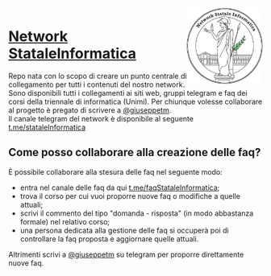 <img src="site/logo.png" width="150" height="150" align="right" />

# [Network StataleInformatica](https://github.com/NetworkStataleInformatica)
Repo nata con lo scopo di creare un punto centrale di collegamento per tutti i contenuti del nostro network.
Sono disponibili tutti i collegamenti ai siti web, gruppi telegram e faq dei corsi della triennale di informatica (Unimi). 
Per chiunque volesse collaborare al progetto è pregato di scrivere a [@giuseppetm](https://t.me/giuseppetm).<br/>
Il canale telegram del network è disponibile al seguente [t.me/stataleInformatica](https://t.me/stataleinformatica)

## Come posso collaborare alla creazione delle faq?
È possibile collaborare alla stesura delle faq nel seguente modo:
- entra nel canale delle faq da qui [t.me/faqStataleInformatica](https://t.me/faqStataleInformatica);
- trova il corso per cui vuoi proporre nuove faq o modifiche a quelle attuali;
- scrivi il commento del tipo "domanda - risposta" (in modo abbastanza formale) nel relativo corso;
- una persona dedicata alla gestione delle faq si occuperà poi di controllare la faq proposta e aggiornare quelle attuali.

Altrimenti scrivi a [@giuseppetm](https://t.me/giuseppetm) su telegram per proporre direttamente nuove faq.
